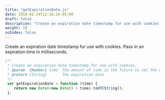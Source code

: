 ```yaml
---
title: "getExpirationDate.js"
date: 2018-01-24T12:16:26-05:00
draft: false
description: "Create an expiration date timestamp for use with cookies."
weight: 10
noIndex: false
---
```


Create an expiration date timestamp for use with cookies. Pass in an expiration time in milliseconds.

```js
/*!
 * Create an expiration date timestamp for use with cookies.
 * @param  {Number} time  The amount of time in the future to set the expiration date for
 * @return {String}       The expiration date
 */
 var getExpirationDate = function (time) {
 	return new Date(+new Date() + time).toUTCString();
 };
```